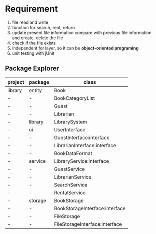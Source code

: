 Requirement
===
1. file read and write
2. function for search, rent, return
3. update present file information compare with previous file information and create, delete the file
4. check if the file exists
5. independent for layer, so it can be **object-oriented programing**
1. unit testing with jUnit


Package Explorer
--

project|package|class
---|---|---
library|entity|Book
-|-|BookCategoryList
-|-|Guest
-|-|Librarian
-|library|LibrarySystem
-|ui|UserInterface
-|-|GuestInterface:interface
-|-|LibrarianInterface:interface
-|-|BookDataFormat
-|service|LibraryService:interface
-|-|GuestService
-|-|LibrarianService
-|-|SearchService
-|-|RentalService
-|storage|BookStorage
-|-|BookStorageInterface:interface
-|-|FileStorage
-|-|FileStorageInterface:interface
